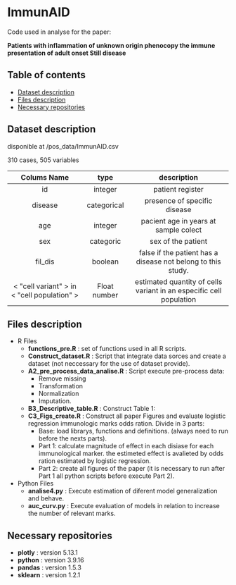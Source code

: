 # ImmunAID
Code used in analyse for the paper:

**Patients with inflammation of unknown origin phenocopy the immune presentation of adult onset Still disease**

## Table of contents
* [Dataset description](#dataset-description)
* [Files description](#files-description)
* [Necessary repositories](#necessary-repositories)
## Dataset description
 disponible at /pos_data/ImmunAID.csv
 
 310 cases, 505 variables
 
| Colums Name |  type | description |
| :-----: | :------: | :------: |
| id | integer | patient register |
| disease | categorical | presence of specific disease |
| age | integer | pacient age in years at sample colect |
| sex | categoric | sex of the patient |
| fil_dis | boolean | false if the patient has a disease not belong to this study.
| < "cell variant" > in < "cell population" > | Float number | estimated quantity of cells variant in an especific cell population |
  
## Files description
* R Files
  * **functions_pre.R** : set of functions used in all R scripts.
  * **Construct_dataset.R** : Script that integrate data sorces and create a dataset (not neccessary for the use of dataset provide).
  * **A2_pre_process_data_analise.R** : Script execute pre-process data:
    * Remove missing
    * Transformation
    * Normalization
    * Imputation.
  * **B3_Descriptive_table.R** : Construct Table 1:
  * **C3_Figs_create.R** : Construct all paper Figures and evaluate logistic regression immunologic marks odds ration. Divide in 3 parts:
    * Base: load librarys, functions and definitions. (always need to run before the nexts parts).
    * Part 1: calculate magnitude of effect in each disiase for each immunological marker. the estimeted effect is avalieted by odds ration estimated by logistic regression.
    * Part 2: create all figures of the paper (it is necessary to run after Part 1 all python scripts before execute Part 2).
* Python Files
  * **analise4.py** : Execute estimation of diferent model generalization and behave.
  * **auc_curv.py** : Execute evaluation of models in relation to increase the number of relevant marks.
   
## Necessary repositories

* **plotly** : version 5.13.1
* **python** : version 3.9.16
* **pandas** : version  1.5.3
* **sklearn** : version 1.2.1
